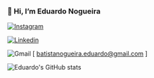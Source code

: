 ### 👋 Hi, I’m Eduardo Nogueira

[![Instagram](https://img.shields.io/badge/Instagram-E4405F?style=for-the-badge&logo=instagram&logoColor=white)](https://www.instagram.com/bnogeduardo/)

[![Linkedin](https://img.shields.io/badge/LinkedIn-0077B5?style=for-the-badge&logo=linkedin&logoColor=white)](https://www.linkedin.com/in/eduardo-batista-nogueira-89046716a/)

![Gmail](https://img.shields.io/badge/Gmail-D14836?style=for-the-badge&logo=gmail&logoColor=white) [ batistanogueira.eduardo@gmail.com ]

![Eduardo's GitHub stats](https://github-readme-stats.vercel.app/api?username=EBatistaNog&show_icons=true&theme=dracula)
